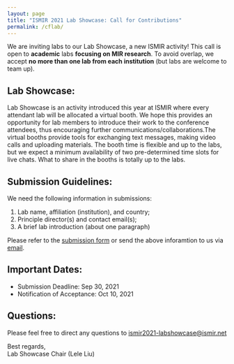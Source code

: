 ```yaml
---
layout: page
title: "ISMIR 2021 Lab Showcase: Call for Contributions"
permalink: /cflab/
---
```


We are inviting labs to our Lab Showcase, a new ISMIR activity! This call is open to **academic** labs **focusing on MIR research**. To avoid overlap, we accept **no more than one lab from each institution** (but labs are welcome to team up).

## Lab Showcase:

Lab Showcase is an activity introduced this year at ISMIR where every attendant lab will be allocated a virtual booth. We hope this provides an opportunity for lab members to introduce their work to the conference attendees, thus encouraging further communications/collaborations.The virtual booths provide tools for exchanging text messages, making video calls and uploading materials. The booth time is flexible and up to the labs, but we expect a minimum availability of two pre-determined time slots for live chats. What to share in the booths is totally up to the labs.

## Submission Guidelines:

We need the following information in submissions:

1. Lab name, affiliation (institution), and country;  
2. Principle director(s) and contact email(s);  
3. A brief lab introduction (about one paragraph)

Please refer to the [submission form](https://bit.ly/ismir2021labs) or send the above inforamtion to us via [email](mailto:ismir2021-labshowcase@ismir.net).

## Important Dates:

- Submission Deadline: Sep 30, 2021  
- Notification of Acceptance: Oct 10, 2021

## Questions:

Please feel free to direct any questions to [ismir2021-labshowcase@ismir.net](mailto:ismir2021-labshowcase@ismir.net)

Best regards,  
Lab Showcase Chair (Lele Liu)
